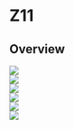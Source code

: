 # Z11

## Overview

<img src="Assets/Bitmain-Antminer-Z11-Overview-1.jpg">
<br>
<img src="Assets/Bitmain-Antminer-Z11-Overview-2.jpg">
<br>
<img src="Assets/Bitmain-Antminer-Z11-Overview-3.jpg">
<br>
<img src="Assets/Bitmain-Antminer-Z11-Overview-4.jpg">
<br>
<img src="Assets/Bitmain-Antminer-Z11-Overview-5.jpg">
<br>
<img src="Assets/Bitmain-Antminer-Z11-Overview-6.jpg">
